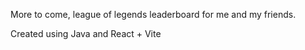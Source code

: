 More to come, league of legends leaderboard for me and my friends.

Created using Java and React + Vite

